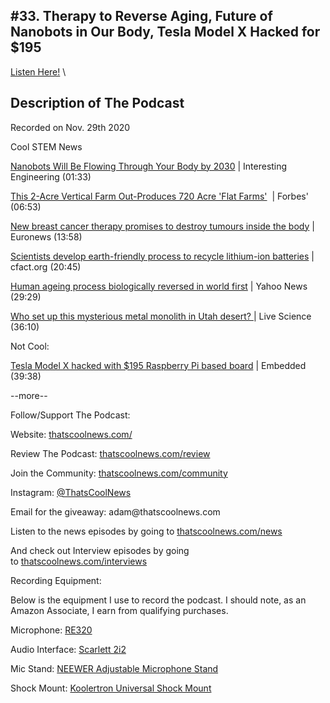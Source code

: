 #33. Therapy to Reverse Aging, Future of Nanobots in Our Body, Tesla Model X Hacked for $195
---
[Listen Here!](https://thatscoolnews.podbean.com/e/33-therapy-to-reverse-aging-future-of-nanobots-in-our-body-tesla-model-x-hacked-for-195/) \
## Description of The Podcast
<p style="text-align:left;">Recorded on Nov. 29th 2020</p>

Cool STEM News
<p style="text-align:left;"><a href='https://interestingengineering.com/nanobots-will-be-flowing-through-your-body-by-2030'>Nanobots Will Be Flowing Through Your Body by 2030</a> | Interesting Engineering (01:33)</p>

<p style="text-align:left;"><a href='https://www.forbes.com/sites/johnkoetsier/2020/11/20/this-2-acre-vertical-farm-out-produces-750-acre-flat-farms'>This 2-Acre Vertical Farm Out-Produces 720 Acre 'Flat Farms'</a>  | Forbes' (06:53)</p>

<p style="text-align:left;"><a href='https://www.euronews.com/2020/11/23/new-cancer-therapy-promises-to-destroy-tumours-inside-the-body'>New breast cancer therapy promises to destroy tumours inside the body</a> | Euronews (13:58)</p>

<p style="text-align:left;"><a href='https://www.cfact.org/2020/11/22/scientists-develop-earth-friendly-process-to-recycle-lithium-ion-batteries/'>Scientists develop earth-friendly process to recycle lithium-ion batteries</a> | cfact.org (20:45)</p>

<p style="text-align:left;"><a href='https://www.yahoo.com/news/human-ageing-process-biologically-reversed-153921785.html'>Human ageing process biologically reversed in world first</a> | Yahoo News (29:29)</p>

<p style="text-align:left;"><a href='https://www.livescience.com/mysterious-monolith-in-utah-desert.html'>Who set up this mysterious metal monolith in Utah desert? </a>| Live Science (36:10)</p>

Not Cool:
<p style="text-align:left;"><a href='https://www.embedded.com/tesla-model-x-hacked-with-195-raspberry-pi-based-board/'>Tesla Model X hacked with $195 Raspberry Pi based board</a> | Embedded (39:38)

</p>

<p style="text-align:left;">--more--</p>

Follow/Support The Podcast:
<p style="text-align:left;">Website: <a href='https://thatscoolnews.com/'>thatscoolnews.com/</a></p>

<p style="text-align:left;">Review The Podcast: <a href='https://thatscoolnews.com/review/'>thatscoolnews.com/review</a></p>

<p style="text-align:left;">Join the Community: <a href='https://httpsthatscoolnews.com'>thatscoolnews.com/community</a></p>

<p style="text-align:left;">Instagram: <a href='https://www.instagram.com/thatscoolnews/'>@ThatsCoolNews</a></p>

<p style="text-align:left;">Email for the giveaway: adam@thatscoolnews.com</p>

<p style="text-align:left;">Listen to the news episodes by going to <a href='https://thatscoolnews.com/news/'>thatscoolnews.com/news</a></p>

<p style="text-align:left;">And check out Interview episodes by going to <a href='https://thatscoolnews.com/interviews/'>thatscoolnews.com/interviews</a></p>

Recording Equipment:
<p style="text-align:left;">Below is the equipment I use to record the podcast. I should note, as an Amazon Associate, I earn from qualifying purchases.</p>

<p style="text-align:left;">Microphone: <a href='https://amzn.to/3nFvGuM'>RE320</a></p>

<p style="text-align:left;">Audio Interface: <a href='https://amzn.to/30XxsNV'>Scarlett 2i2</a></p>

<p style="text-align:left;">Mic Stand: <a href='https://amzn.to/3nEUMtD'>NEEWER Adjustable Microphone Stand</a></p>

<p style="text-align:left;">Shock Mount: <a href='https://amzn.to/3lAw0Jb'>Koolertron Universal Shock Mount</a></p>
